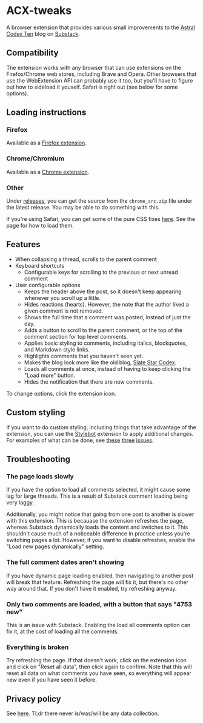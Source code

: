 # ACX-tweaks
A browser extension that provides various small improvements to the [Astral Codex Ten](https://astralcodexten.substack.com) blog on [Substack](https://substack.com).

## Compatibility
The extension works with any browser that can use extensions on the Firefox/Chrome web stores, including Brave and Opera. Other browsers that use the WebExtension API can probably use it too, but you'll have to figure out how to sideload it youself. Safari is right out (see below for some options).

## Loading instructions
### Firefox
Available as a [Firefox extension](https://addons.mozilla.org/en-US/firefox/addon/acx-tweaks/).

### Chrome/Chromium
Available as a [Chrome extension](https://chrome.google.com/webstore/detail/acx-tweaks/jdpghojhfigbpoeiadalafcmohaekglf).

### Other
Under [releases](https://github.com/Pycea/ACX-tweaks/releases), you can get the source from the `chrome_src.zip` file under the latest release. You may be able to do something with this.

If you're using Safari, you can get some of the pure CSS fixes [here](https://gist.github.com/Pycea/73eeee25ff4f697b76c0d3d36035c749). See the page for how to load them.

## Features
- When collapsing a thread, scrolls to the parent comment
- Keyboard shortcuts
    - Configurable keys for scrolling to the previous or next unread comment
- User configurable options
    - Keeps the header above the post, so it doesn't keep appearing whenever you scroll up a little.
    - Hides reactions (hearts). However, the note that the author liked a given comment is not removed.
    - Shows the full time that a comment was posted, instead of just the day.
    - Adds a button to scroll to the parent comment, or the top of the comment section for top level comments.
    - Applies basic styling to comments, including italics, blockquotes, and Markdown style links.
    - Highlights comments that you haven't seen yet.
    - Makes the blog look more like the old blog, [Slate Star Codex](https://web.archive.org/web/20200601140029/https://slatestarcodex.com/).
    - Loads all comments at once, instead of having to keep clicking the "Load more" button.
    - Hides the notification that there are new comments.

To change options, click the extension icon.

## Custom styling
If you want to do custom styling, including things that take advantage of the extension, you can use the [Stylebot](https://chrome.google.com/webstore/detail/stylebot/oiaejidbmkiecgbjeifoejpgmdaleoha/related?hl=en-US) extension to apply additional changes. For examples of what can be done, see [these](https://github.com/Pycea/ACX-tweaks/issues/3) [three](https://github.com/Pycea/ACX-tweaks/issues/6) [issues](https://github.com/Pycea/ACX-tweaks/issues/7).

## Troubleshooting
### The page loads slowly
If you have the option to load all comments selected, it might cause some lag for large threads. This is a result of Substack comment loading being very laggy.

Additionally, you might notice that going from one post to another is slower with this extension. This is becauase the extension refreshes the page, whereas Substack dynamically loads the content and switches to it. This shouldn't cause much of a noticeable difference in practice unless you're switching pages a lot. However, if you want to disable refreshes, enable the "Load new pages dynamically" setting.

### The full comment dates aren't showing
If you have dynamic page loading enabled, then navigating to another post will break that feature. Refreshing the page will fix it, but there's no other way around that. If you don't have it enabled, try refreshing anyway.

### Only two comments are loaded, with a button that says "4753 new"
This is an issue with Substack. Enabling the load all comments option can fix it, at the cost of loading all the comments.

### Everything is broken
Try refreshing the page. If that doesn't work, click on the extension icon and click on "Reset all data", then click again to confirm. Note that this will reset all data on what comments you have seen, so everything will appear new even if you have seen it before.

## Privacy policy
See [here](https://github.com/Pycea/ACX-tweaks/wiki/Privacy-policy). Tl;dr there never is/was/will be any data collection.
